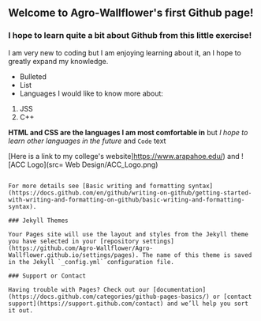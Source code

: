 ## Welcome to Agro-Wallflower's first Github page!

### I hope to learn quite a bit about Github from this little exercise!

I am very new to coding but I am enjoying learning about it, an I hope to greatly expand my knowledge.

- Bulleted
- List
- Languages I would like to know more about:

1. JSS
2. C++

**HTML and CSS are the languages I am most comfortable in** but _I hope to learn other languages in the future_ and `Code` text

[Here is a link to my college's website]https://www.arapahoe.edu/) and ![ACC Logo](src= Web Design/ACC_Logo.png)
```

For more details see [Basic writing and formatting syntax](https://docs.github.com/en/github/writing-on-github/getting-started-with-writing-and-formatting-on-github/basic-writing-and-formatting-syntax).

### Jekyll Themes

Your Pages site will use the layout and styles from the Jekyll theme you have selected in your [repository settings](https://github.com/Agro-Wallflower/Agro-Wallflower.github.io/settings/pages). The name of this theme is saved in the Jekyll `_config.yml` configuration file.

### Support or Contact

Having trouble with Pages? Check out our [documentation](https://docs.github.com/categories/github-pages-basics/) or [contact support](https://support.github.com/contact) and we’ll help you sort it out.
